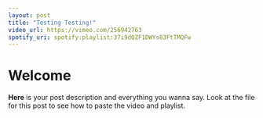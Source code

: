 ```yaml
---
layout: post
title: "Testing Testing!"
video_url: https://vimeo.com/256942763
spotify_uri: spotify:playlist:37i9dQZF1DWYs83FtTMQFw
---
```


# Welcome

**Here** is your post description and everything you wanna say. Look at the file for this post to see how to paste the video and playlist.
